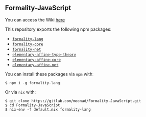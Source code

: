 ## Formality-JavaScript

You can access the Wiki [here](https://github.com/moonad/Formality/wiki)

This repository exports the following npm packages:

- [`formality-lang`](https://www.npmjs.com/package/formality-lang)
- [`formality-core`](https://www.npmjs.com/package/formality-core)
- [`formality-net`](https://www.npmjs.com/package/formality-net)
- [`elementary-affine-type-theory`](https://www.npmjs.com/package/elementary-affine-type-theory)
- [`elementary-affine-core`](https://www.npmjs.com/package/elementary-affine-core)
- [`elementary-affine-net`](https://www.npmjs.com/package/elementary-affine-net)

You can install these packages via `npm` with:

```
$ npm i -g formality-lang
```

Or via `nix` with:

```
$ git clone https://gitlab.com/moonad/Formality-JavaScript.git
$ cd Formality-JavaScript
$ nix-env -f default.nix formality-lang
```

